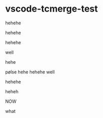 # vscode-tcmerge-test

hehehe

hehehe

hehehe

well

hehe


pølse
hehe
hehehe
well


hehehe



heheh

NOW

what

